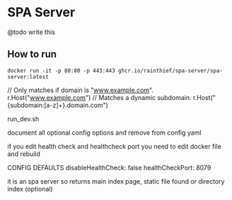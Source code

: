 # SPA Server
@todo write this

## How to run
`docker run -it -p 80:80 -p 443:443 ghcr.io/rainthief/spa-server/spa-server:latest`


// Only matches if domain is "www.example.com".
r.Host("www.example.com")
// Matches a dynamic subdomain.
r.Host("{subdomain:[a-z]+}.domain.com")

run_dev.sh


document all optional config options and remove from config yaml

if you edit health check and healthcheck port you need to edit docker file and rebuild

CONFIG DEFAULTS
disableHealthCheck: false
healthCheckPort: 8079


it is an spa server so returns main index page, static file found or directory index (optional)
